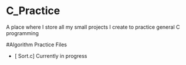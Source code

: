 # C_Practice
A place where I store all my small projects I create to practice general C programming

#Algorithm Practice Files

  - [ Sort.c]
    Currently in progress
